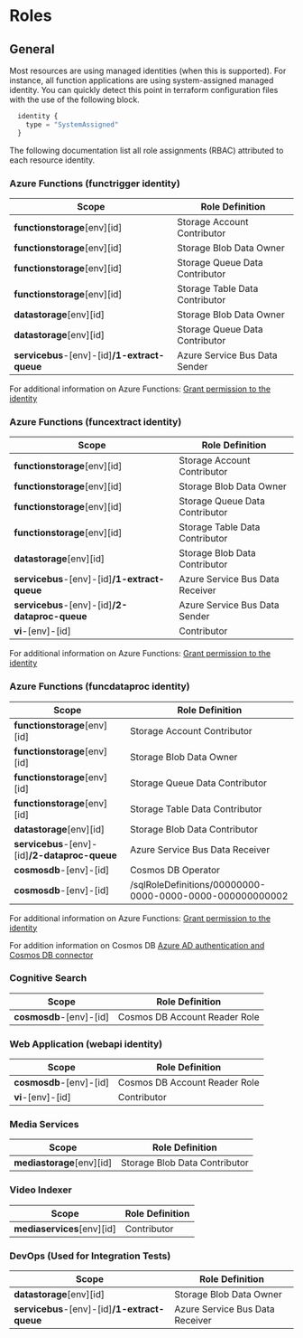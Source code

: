 
# Roles

## General

Most resources are using managed identities (when this is supported). For instance, all function applications are using system-assigned managed identity. You can quickly detect this point in terraform configuration files with the use of the following block.

```tf
  identity {
    type = "SystemAssigned"
  }
```

The following documentation list all role assignments (RBAC) attributed to each resource identity.

### Azure Functions (functrigger identity)

| Scope | Role Definition |
|-------|-----------------|
| **functionstorage**[env][id] | Storage Account Contributor |
| **functionstorage**[env][id] | Storage Blob Data Owner |
| **functionstorage**[env][id] | Storage Queue Data Contributor |
| **functionstorage**[env][id] | Storage Table Data Contributor |
| **datastorage**[env][id] | Storage Blob Data Owner |
| **datastorage**[env][id] | Storage Queue Data Contributor |
| **servicebus**-[env]-[id]**/1-extract-queue** | Azure Service Bus Data Sender |

For additional information on Azure Functions: [Grant permission to the identity](https://docs.microsoft.com/en-us/azure/azure-functions/functions-reference?tabs=blob#grant-permission-to-the-identity)

### Azure Functions (funcextract identity)

| Scope | Role Definition |
|-------|-----------------|
| **functionstorage**[env][id] | Storage Account Contributor |
| **functionstorage**[env][id] | Storage Blob Data Owner |
| **functionstorage**[env][id] | Storage Queue Data Contributor |
| **functionstorage**[env][id] | Storage Table Data Contributor |
| **datastorage**[env][id] | Storage Blob Data Contributor |
| **servicebus**-[env]-[id]**/1-extract-queue** | Azure Service Bus Data Receiver |
| **servicebus**-[env]-[id]**/2-dataproc-queue** | Azure Service Bus Data Sender |
| **vi**-[env]-[id] | Contributor |

For additional information on Azure Functions: [Grant permission to the identity](https://docs.microsoft.com/en-us/azure/azure-functions/functions-reference?tabs=blob#grant-permission-to-the-identity)

### Azure Functions (funcdataproc identity)

| Scope | Role Definition |
|-------|-----------------|
| **functionstorage**[env][id] | Storage Account Contributor |
| **functionstorage**[env][id] | Storage Blob Data Owner |
| **functionstorage**[env][id] | Storage Queue Data Contributor |
| **functionstorage**[env][id] | Storage Table Data Contributor |
| **datastorage**[env][id] | Storage Blob Data Contributor |
| **servicebus**-[env]-[id]**/2-dataproc-queue** | Azure Service Bus Data Receiver |
| **cosmosdb**-[env]-[id] | Cosmos DB Operator |
| **cosmosdb**-[env]-[id] | /sqlRoleDefinitions/00000000-0000-0000-0000-000000000002 |

For additional information on Azure Functions: [Grant permission to the identity](https://docs.microsoft.com/en-us/azure/azure-functions/functions-reference?tabs=blob#grant-permission-to-the-identity)

For addition information on Cosmos DB [Azure AD authentication and Cosmos DB connector](https://docs.microsoft.com/en-us/connectors/documentdb/#azure-ad-authentication-and-cosmos-db-connector)

### Cognitive Search

| Scope | Role Definition |
|-------|-----------------|
| **cosmosdb**-[env]-[id] | Cosmos DB Account Reader Role |

### Web Application (webapi identity)

| Scope | Role Definition |
|-------|-----------------|
| **cosmosdb**-[env]-[id] | Cosmos DB Account Reader Role |
| **vi**-[env]-[id] | Contributor |

### Media Services

| Scope | Role Definition |
|-------|-----------------|
| **mediastorage**[env][id] | Storage Blob Data Contributor |

### Video Indexer

| Scope | Role Definition |
|-------|-----------------|
| **mediaservices**[env][id] | Contributor |

### DevOps (Used for Integration Tests)

| Scope | Role Definition |
|-------|-----------------|
| **datastorage**[env][id] | Storage Blob Data Owner |
| **servicebus**-[env]-[id]**/1-extract-queue** | Azure Service Bus Data Receiver |
